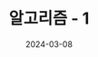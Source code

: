 ---
layout: single
title: "알고리즘 - 1"
excerpt: "이분 탐색 문제풀이"

categories:
  - Algorithm

permalink: /algorithm/1/

toc: true
toc_sticky: true
 
date: 2024-03-08
last_modified_at: 2024-03-08
---